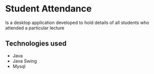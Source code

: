 # Student Attendance

Is a desktop application developed to hold details of all students who attended a particular lecture

## Technologies used

- Java
- Java Swing
- Mysql
